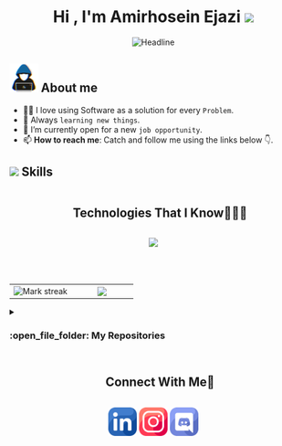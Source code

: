 <h1 align="center"><b>Hi , I'm Amirhosein Ejazi </b><img src="https://media.giphy.com/media/hvRJCLFzcasrR4ia7z/giphy.gif" width="35"></h1>

<div align=center>
  <img src="https://readme-typing-svg.herokuapp.com?font=Time+New+Roman&color=cyan&size=25&center=true&vCenter=true&width=500&height=40&lines=Hi&hearts;++;Backend+Enthusiast;Computer+Engineering+Student;Passionate+Learner;&hearts;Love+exploring+new+ideas+and+technologies.." alt="Headline" />
</div>

## <picture><img src = "https://github.com/Amirejazi/Amirejazi/blob/main/assets/about_me.gif" width = 50px></picture> **About me**
- :technologist: I love using Software as a solution for every `Problem`.
- 🥰 Always `learning new things`.
- :thinking: I’m currently open for a new `job opportunity`.
- 📫 <b>How to reach me</b>: Catch and follow me using the links below 👇.


## <img src="https://media2.giphy.com/media/QssGEmpkyEOhBCb7e1/giphy.gif?cid=ecf05e47a0n3gi1bfqntqmob8g9aid1oyj2wr3ds3mg700bl&rid=giphy.gif" width ="25"><b> Skills</b>


<div id="user-content-toc">
  <ul align="center">
    <summary><h2 style="display: inline-block">Technologies That I Know👨🏻‍💻</h2></summary>
  </ul>
</div>

<!--tech stack icons-->
<p align="center">
  <a href="https://skillicons.dev">
    <img src="https://skillicons.dev/icons?i=cs,dotnet,py,django,docker,git,postgres,mysql,redis,nginx,html,css,js,react,nextjs&perline=10" />
  </a>
</p>
<br></br>

<!--github state-->
<table align="center">
<tr border="none">
<td width="50%" align="center">
  <img  title="🔥 Get streak stats for your profile at git.io/streak-stats" alt="Mark streak" src="https://github-readme-streak-stats.herokuapp.com/?user=Amirejazi&theme=dark&hide_border=false" /> 
</td>

<td width="50%" align="center">
  <img  align="center"  src="https://github-readme-stats.vercel.app/api?username=Amirejazi&theme=dark&show_icons=true&count_private=true" />
  </td>
</tr>
</table>

<!--repositories-->
<details><summary><h3> :open_file_folder: My Repositories </h3></summary>

----
	
<div>
  <p align="center">
	<a href="https://github.com/Amirejazi/Vendor_asp">
      		<img src="https://github-readme-stats.vercel.app/api/pin/?username=Amirejazi&repo=Vendor_asp&theme=tokyonight" alt="GitHub Stats"/>
  </a>
	<a href="https://github.com/Amirejazi/Vendor_django">
      		<img src="https://github-readme-stats.vercel.app/api/pin/?username=Amirejazi&repo=Vendor_django&theme=tokyonight" alt="GitHub Stats"/>
  </a>
  <a href="https://github.com/Amirejazi/TopLearn_asp.net_version">
      		<img src="https://github-readme-stats.vercel.app/api/pin/?username=Amirejazi&repo=TopLearn_asp.net_version&theme=tokyonight" alt="GitHub Stats"/>
  </a>
<a href="https://github.com/Amirejazi/TopLearn_django_version">
      		<img src="https://github-readme-stats.vercel.app/api/pin/?username=Amirejazi&repo=TopLearn_django_version&theme=tokyonight" alt="GitHub Stats"/>
  </a>
  <a href="https://github.com/Amirejazi/Shop_project">
      		<img src="https://github-readme-stats.vercel.app/api/pin/?username=Amirejazi&repo=Shop_project&theme=tokyonight" alt="GitHub Stats"/>
  </a>
  <a href="https://github.com/Amirejazi/musuem-garden">
      		<img src="https://github-readme-stats.vercel.app/api/pin/?username=Amirejazi&repo=musuem-garden&theme=tokyonight" alt="GitHub Stats"/>
  </a>
  <a href="https://github.com/Amirejazi/ChessFill">
      		<img src="https://github-readme-stats.vercel.app/api/pin/?username=Amirejazi&repo=ChessFill&theme=tokyonight" alt="GitHub Stats"/>
  </a>
  </p>
</div>
</details>

<!-- Connect with me -->
<!--h2 without bottom border-->
<div id="user-content-toc">
  <ul align="center">
    <summary><h2 style="display: inline-block">Connect With Me🤝</h2></summary>
  </ul>
</div>

<!--icons and links-->
<p align="center">
<a href="https://www.linkedin.com/in/amirhosein-ejazi-ba7323260" target="blank"><img align="center" src="https://github.com/Amirejazi/Amirejazi/blob/main/assets/linkdin_img.png" alt="linkedin" height="50" width="50" /></a>
<a href="https://www.instagram.com/Amir.ho3ein.e" target="blank"><img align="center" src="https://github.com/Amirejazi/Amirejazi/blob/main/assets/instagram_img.png" alt="instagram" height="50" width="50" /></a>
<a href="#" target="blank"><img align="center" src="https://github.com/Amirejazi/Amirejazi/blob/main/assets/discord_img.png" alt="discord" height="50" width="50" /></a>
</p>
